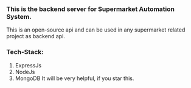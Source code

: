 ### This is the backend server for Supermarket Automation System.
This is an open-source api and can be used in any supermarket related project as backend api.
### Tech-Stack:
1. ExpressJs
2. NodeJs
3. MongoDB
It will be very helpful, if you star this.